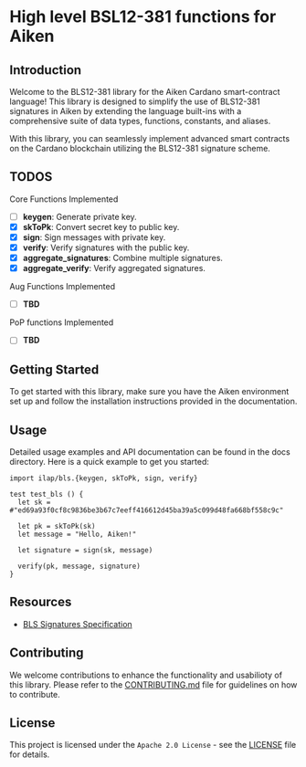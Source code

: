 # High level BSL12-381 functions for Aiken 

## Introduction

Welcome to the BLS12-381 library for the Aiken Cardano smart-contract language! This library is designed to simplify the use of BLS12-381 signatures in Aiken by extending the language built-ins with a comprehensive suite of data types, functions, constants, and aliases.

With this library, you can seamlessly implement advanced smart contracts on the Cardano blockchain utilizing the BLS12-381 signature scheme.

## TODOS

Core Functions Implemented
- [ ] **keygen**: Generate private key.
- [x] **skToPk**: Convert secret key to public key.
- [x] **sign**: Sign messages with private key.
- [x] **verify**: Verify signatures with the public key.
- [x] **aggregate_signatures**: Combine multiple signatures.
- [x] **aggregate_verify**: Verify aggregated signatures.

Aug Functions Implemented
- [ ] **TBD**

PoP functions Implemented
- [ ] **TBD**

## Getting Started
To get started with this library, make sure you have the Aiken environment set up and follow the installation instructions provided in the documentation.

## Usage
Detailed usage examples and API documentation can be found in the docs directory. Here is a quick example to get you started:

``` gleam
import ilap/bls.{keygen, skToPk, sign, verify}

test test_bls () {
  let sk = #"ed69a93f0cf8c9836be3b67c7eeff416612d45ba39a5c099d48fa668bf558c9c"

  let pk = skToPk(sk)
  let message = "Hello, Aiken!"

  let signature = sign(sk, message)

  verify(pk, message, signature)
}
```

## Resources

- [BLS Signatures Specification](https://datatracker.ietf.org/doc/html/draft-irtf-cfrg-bls-signature#name-aggregate)


## Contributing
We welcome contributions to enhance the functionality and usabilioty of this library. Please refer to the [CONTRIBUTING.md](./CONTRIBUTING.md) file for guidelines on how to contribute.

## License
This project is licensed under the `Apache 2.0 License` - see the [LICENSE](./LICENSE) file for details.


